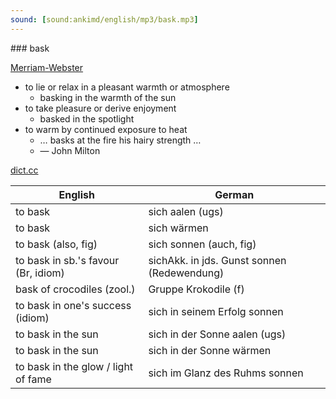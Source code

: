 ```yaml
---
sound: [sound:ankimd/english/mp3/bask.mp3]
---
```


\### bask

[Merriam-Webster](https://www.merriam-webster.com/dictionary/bask)

- to lie or relax in a pleasant warmth or atmosphere
    - basking in the warmth of the sun
- to take pleasure or derive enjoyment
    - basked in the spotlight
- to warm by continued exposure to heat
    - … basks at the fire his hairy strength …
    - — John Milton

[dict.cc](https://www.dict.cc/bask)

| English        | German       |
| -------------- | ------------ |
| to bask | sich aalen (ugs) |
| to bask | sich wärmen |
| to bask (also, fig) | sich sonnen (auch, fig) |
| to bask in sb.'s favour (Br, idiom) | sichAkk. in jds. Gunst sonnen (Redewendung) |
| bask of crocodiles (zool.) | Gruppe Krokodile (f) |
| to bask in one's success (idiom) | sich in seinem Erfolg sonnen |
| to bask in the sun | sich in der Sonne aalen (ugs) |
| to bask in the sun | sich in der Sonne wärmen |
| to bask in the glow / light of fame | sich im Glanz des Ruhms sonnen |
